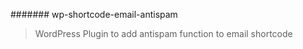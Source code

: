 ####### wp-shortcode-email-antispam

> WordPress Plugin to add antispam function to email shortcode
